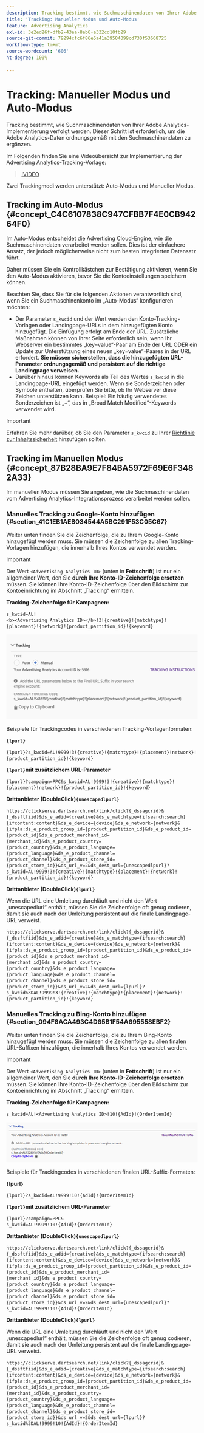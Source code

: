 ```yaml
---
description: Tracking bestimmt, wie Suchmaschinendaten von Ihrer Adobe Analytics-Implementierung verfolgt werden. Dieser Schritt ist erforderlich, um die Adobe Analytics-Daten ordnungsgemäß mit den Suchmaschinendaten zu ergänzen.
title: 'Tracking: Manueller Modus und Auto-Modus'
feature: Advertising Analytics
exl-id: 3e2ed26f-dfb2-43ea-8eb6-e332cd10fb29
source-git-commit: 79294cfc6f86e5a41a39504099cd730f53668725
workflow-type: tm+mt
source-wordcount: '606'
ht-degree: 100%

---
```


# Tracking: Manueller Modus und Auto-Modus

Tracking bestimmt, wie Suchmaschinendaten von Ihrer Adobe Analytics-Implementierung verfolgt werden. Dieser Schritt ist erforderlich, um die Adobe Analytics-Daten ordnungsgemäß mit den Suchmaschinendaten zu ergänzen.

Im Folgenden finden Sie eine Videoübersicht zur Implementierung der Advertising Analytics-Tracking-Vorlage:

>[!VIDEO](https://video.tv.adobe.com/v/23120/?quality=12)

Zwei Trackingmodi werden unterstützt: Auto-Modus und Manueller Modus.

## Tracking im Auto-Modus {#concept_C4C6107838C947CFBB7F4E0CB94264F0}

Im Auto-Modus entscheidet die Advertising Cloud-Engine, wie die Suchmaschinendaten verarbeitet werden sollen. Dies ist der einfachere Ansatz, der jedoch möglicherweise nicht zum besten integrierten Datensatz führt.

Daher müssen Sie ein Kontrollkästchen zur Bestätigung aktivieren, wenn Sie den Auto-Modus aktivieren, bevor Sie die Kontoeinstellungen speichern können.

Beachten Sie, dass Sie für die folgenden Aktionen verantwortlich sind, wenn Sie ein Suchmaschinenkonto im „Auto-Modus“ konfigurieren möchten:

* Der Parameter `s_kwcid` und der Wert werden den Konto-Tracking-Vorlagen oder Landingpage-URLs in dem hinzugefügten Konto hinzugefügt. Die Einfügung erfolgt am Ende der URL. Zusätzliche Maßnahmen können von Ihrer Seite erforderlich sein, wenn Ihr Webserver ein bestimmtes „key=value“-Paar am Ende der URL ODER ein Update zur Unterstützung eines neuen „key=value“-Paares in der URL erfordert. **Sie müssen sicherstellen, dass die hinzugefügten URL-Parameter ordnungsgemäß und persistent auf die richtige Landingpage verweisen.**
* Darüber hinaus können Keywords als Teil des Wertes `s_kwcid` in die Landingpage-URL eingefügt werden. Wenn sie Sonderzeichen oder Symbole enthalten, überprüfen Sie bitte, ob Ihr Webserver diese Zeichen unterstützen kann. Beispiel: Ein häufig verwendetes Sonderzeichen ist „+“, das in „Broad Match Modified“-Keywords verwendet wird.

>[!IMPORTANT]
>
>Erfahren Sie mehr darüber, ob Sie den Parameter `s_kwcid` zu Ihrer [Richtlinie zur Inhaltssicherheit](https://experienceleague.adobe.com/docs/id-service/using/reference/csp.html?lang=de) hinzufügen sollten.

## Tracking im Manuellen Modus {#concept_87B28BA9E7F84BA5972F69E6F3482A33}

Im manuellen Modus müssen Sie angeben, wie die Suchmaschinendaten vom Advertising Analytics-Integrationsprozess verarbeitet werden sollen.

### Manuelles Tracking zu Google-Konto hinzufügen {#section_41C1EB1AEB034544A5BC291F53C05C67}

Weiter unten finden Sie die Zeichenfolge, die zu Ihrem Google-Konto hinzugefügt werden muss. Sie müssen die Zeichenfolge zu allen Tracking-Vorlagen hinzufügen, die innerhalb Ihres Kontos verwendet werden.

>[!IMPORTANT]
>
>Der Wert `<Advertising Analytics ID>` (unten in **Fettschrift**) ist nur ein allgemeiner Wert, den Sie **durch Ihre Konto-ID-Zeichenfolge ersetzen** müssen. Sie können Ihre Konto-ID-Zeichenfolge über den Bildschirm zur Kontoeinrichtung im Abschnitt „Tracking“ ermitteln.

**Tracking-Zeichenfolge für Kampagnen:**

```
s_kwcid=AL! 
<b><Advertising Analytics ID></b>!3!{creative}!{matchtype}!{placement}!{network}!{product_partition_id}!{keyword}
```

![](assets/Google.png)

Beispiele für Trackingcodes in verschiedenen Tracking-Vorlagenformaten:

**`{lpurl}`**

```
{lpurl}?s_kwcid=AL!9999!3!{creative}!{matchtype}!{placement}!network}!{product_partition_id}!{keyword}
```

**`{lpurl}`mit zusätzlichem URL-Parameter**

```
{lpurl}?campaign=PPC&s_kwcid=AL!9999!3!{creative}!{matchtype}!{placement}!network}!{product_partition_id}!{keyword}
```

**Drittanbieter (DoubleClick)`{unescapedlpurl}`**

```
https://clickserve.dartsearch.net/link/click?{_dssagcrid}&{_dssftfiid}&ds_e_adid={creative}&ds_e_matchtype={ifsearch:search}{ifcontent:content}&ds_e_device={device}&ds_e_network={network}&{ifpla:ds_e_product_group_id={product_partition_id}&ds_e_product_id={product_id}&ds_e_product_merchant_id={merchant_id}&ds_e_product_country={product_country}&ds_e_product_language={product_language}&ds_e_product_channel={product_channel}&ds_e_product_store_id={product_store_id}}&ds_url_v=2&ds_dest_url={unescapedlpurl}?s_kwcid=AL!9999!3!{creative}!{matchtype}!{placement}!{network}!{product_partition_id}!{keyword}
```

**Drittanbieter (DoubleClick)`{lpurl}`**

Wenn die URL eine Umleitung durchläuft und nicht den Wert „unescapedlurl“ enthält, müssen Sie die Zeichenfolge oft genug codieren, damit sie auch nach der Umleitung persistent auf die finale Landingpage-URL verweist.

```
https://clickserve.dartsearch.net/link/click?{_dssagcrid}&{_dssftfiid}&ds_e_adid={creative}&ds_e_matchtype={ifsearch:search}{ifcontent:content}&ds_e_device={device}&ds_e_network={network}&{ifpla:ds_e_product_group_id={product_partition_id}&ds_e_product_id={product_id}&ds_e_product_merchant_id={merchant_id}&ds_e_product_country={product_country}&ds_e_product_language={product_language}&ds_e_product_channel={product_channel}&ds_e_product_store_id={product_store_id}}&ds_url_v=2&ds_dest_url={lpurl}?s_kwcid%3DAL!9999!3!{creative}!{matchtype}!{placement}!{network}!{product_partition_id}!{keyword}
```

### Manuelles Tracking zu Bing-Konto hinzufügen {#section_094F8ACA493C4D65B1F54A695558EBF2}

Weiter unten finden Sie die Zeichenfolge, die zu Ihrem Bing-Konto hinzugefügt werden muss. Sie müssen die Zeichenfolge zu allen finalen URL-Suffixen hinzufügen, die innerhalb Ihres Kontos verwendet werden.

>[!IMPORTANT]
>
>Der Wert `<Advertising Analytics ID>` (unten in **Fettschrift**) ist nur ein allgemeiner Wert, den Sie **durch Ihre Konto-ID-Zeichenfolge ersetzen** müssen. Sie können Ihre Konto-ID-Zeichenfolge über den Bildschirm zur Kontoeinrichtung im Abschnitt „Tracking“ ermitteln.

**Tracking-Zeichenfolge für Kampagnen:**

```
s_kwcid=AL!<Advertising Analytics ID>!10!{AdId}!{OrderItemId} 
```

![](assets/Bing.png)

Beispiele für Trackingcodes in verschiedenen finalen URL-Suffix-Formaten:

**{lpurl}**

```
{lpurl}?s_kwcid=AL!9999!10!{AdId}!{OrderItemId}
```

**`{lpurl}`mit zusätzlichem URL-Parameter**

```
{lpurl}?campaign=PPC&
s_kwcid=AL!9999!10!{AdId}!{OrderItemId}
```

**Drittanbieter (DoubleClick)`{unescapedlpurl}`**

```
https://clickserve.dartsearch.net/link/click?{_dssagcrid}&{_dssftfiid}&ds_e_adid={creative}&ds_e_matchtype={ifsearch:search}{ifcontent:content}&ds_e_device={device}&ds_e_network={network}&{ifpla:ds_e_product_group_id={product_partition_id}&ds_e_product_id={product_id}&ds_e_product_merchant_id={merchant_id}&ds_e_product_country={product_country}&ds_e_product_language={product_language}&ds_e_product_channel={product_channel}&ds_e_product_store_id={product_store_id}}&ds_url_v=2&ds_dest_url={unescapedlpurl}?s_kwcid=AL!9999!10!{AdId}!{OrderItemId}
```

**Drittanbieter (DoubleClick)`{lpurl}`**

Wenn die URL eine Umleitung durchläuft und nicht den Wert „unescapedlurl“ enthält, müssen Sie die Zeichenfolge oft genug codieren, damit sie auch nach der Umleitung persistent auf die finale Landingpage-URL verweist.

```
https://clickserve.dartsearch.net/link/click?{_dssagcrid}&{_dssftfiid}&ds_e_adid={creative}&ds_e_matchtype={ifsearch:search}{ifcontent:content}&ds_e_device={device}&ds_e_network={network}&{ifpla:ds_e_product_group_id={product_partition_id}&ds_e_product_id={product_id}&ds_e_product_merchant_id={merchant_id}&ds_e_product_country={product_country}&ds_e_product_language={product_language}&ds_e_product_channel={product_channel}&ds_e_product_store_id={product_store_id}}&ds_url_v=2&ds_dest_url={lpurl}?s_kwcid%3DAL!9999!10!{AdId}!{OrderItemId}
```
